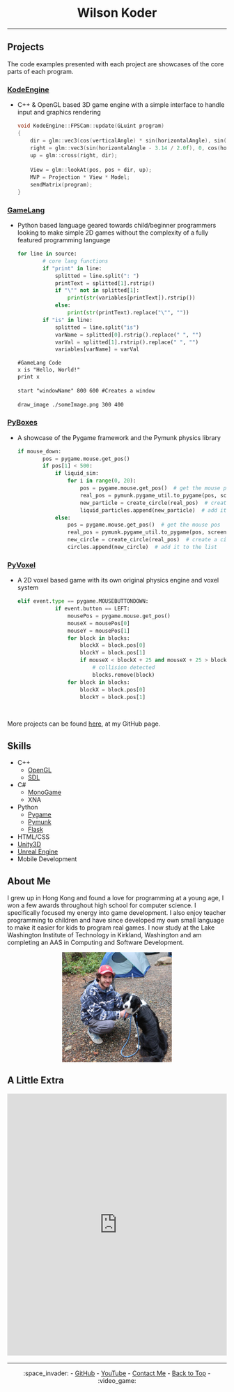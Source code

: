 <div style="text-align: center;"><h1>Wilson Koder</h1></div>

<hr>

## Projects

The code examples presented with each project are showcases of the core parts of each program.

### [KodeEngine](https://github.com/WilsonKoder/KodeEngine)

- C++ & OpenGL based 3D game engine with a simple interface to handle input and graphics rendering

  ```C++
  void KodeEngine::FPSCam::update(GLuint program)
  {
      dir = glm::vec3(cos(verticalAngle) * sin(horizontalAngle), sin(verticalAngle), cos(verticalAngle) * cos(horizontalAngle));
      right = glm::vec3(sin(horizontalAngle - 3.14 / 2.0f), 0, cos(horizontalAngle - 3.14f / 2.0f));
      up = glm::cross(right, dir);

      View = glm::lookAt(pos, pos + dir, up);
      MVP = Projection * View * Model;
      sendMatrix(program);
  }
  ```

### [GameLang](https://github.com/WilsonKoder/GameLang)

- Python based language geared towards child/beginner programmers looking to make simple 2D games without the complexity of a fully featured programming language

  ```python
  for line in source:
          # core lang functions
          if "print" in line:
              splitted = line.split(": ")
              printText = splitted[1].rstrip()
              if "\"" not in splitted[1]:
                  print(str(variables[printText]).rstrip())
              else:
                  print(str(printText).replace("\"", ""))
          if "is" in line:
              splitted = line.split("is")
              varName = splitted[0].rstrip().replace(" ", "")
              varVal = splitted[1].rstrip().replace(" ", "")
              variables[varName] = varVal
  ```

  ```GameLang
  #GameLang Code
  x is "Hello, World!"
  print x

  start "windowName" 800 600 #Creates a window

  draw_image ./someImage.png 300 400
  ```

### [PyBoxes](https://github.com/WilsonKoder/PyBoxes)

- A showcase of the Pygame framework and the Pymunk physics library

  ```python
  if mouse_down:
          pos = pygame.mouse.get_pos()
          if pos[1] < 500:
              if liquid_sim:
                  for i in range(0, 20):
                      pos = pygame.mouse.get_pos()  # get the mouse pos
                      real_pos = pymunk.pygame_util.to_pygame(pos, screen)
                      new_particle = create_circle(real_pos)  # create a circle object
                      liquid_particles.append(new_particle)  # add it to the list
              else:
                  pos = pygame.mouse.get_pos()  # get the mouse pos
                  real_pos = pymunk.pygame_util.to_pygame(pos, screen)
                  new_circle = create_circle(real_pos)  # create a circle object
                  circles.append(new_circle)  # add it to the list
  ```

### [PyVoxel](https://github.com/WilsonKoder/PyVoxel)

- A 2D voxel based game with its own original physics engine and voxel system

  ```python
  elif event.type == pygame.MOUSEBUTTONDOWN:
              if event.button == LEFT:
                  mousePos = pygame.mouse.get_pos()
                  mouseX = mousePos[0]
                  mouseY = mousePos[1]
                  for block in blocks:
                      blockX = block.pos[0]
                      blockY = block.pos[1]
                      if mouseX < blockX + 25 and mouseX + 25 > blockX and mouseY < blockY + 25 and mouseY + 25 > blockY:
                          # collision detected
                          blocks.remove(block)
                  for block in blocks:
                      blockX = block.pos[0]
                      blockY = block.pos[1]
  ```

  ​

More projects can be found [here](https://github.com/WilsonKoder), at my GitHub page.

## Skills

- C++ 
  - [OpenGL](https://www.opengl.org/)
  - [SDL](https://www.libsdl.org/)
- C#
  - [MonoGame](http://www.monogame.net/)
  - XNA
- Python
  - [Pygame](https://www.pygame.org/news)
  - [Pymunk](http://www.pymunk.org/en/latest/)
  - [Flask](http://flask.pocoo.org/)
- HTML/CSS
- [Unity3D](https://unity3d.com)
- [Unreal Engine](https://www.unrealengine.com)
- Mobile Development



## About Me

I grew up in Hong Kong and found a love for programming at a young age, I won a few awards throughout high school for computer science. I specifically focused my energy into game development. I also enjoy teacher programming to children and have since developed my own small language to make it easier for kids to program real games. I now study at the Lake Washington Institute of Technology in Kirkland, Washington and am completing an AAS in Computing and Software Development. 

<img src="me.jpg" width="50%" style="display: block; margin-left: auto; margin-right: auto; width: 50%;">

## A Little Extra

<iframe src="https://trinket.io/embed/pygame/1a6c6e83ec" width="100%" height="600" frameborder="0" marginwidth="0" marginheight="0" allowfullscreen></iframe>

----------------------------

<div style="text-align: center;">:space_invader: - <a href="https://github.com/WilsonKoder/">GitHub</a> - <a href="https://youtube.com/WilsonKoder">YouTube</a> - <a href="mailto:s-wilson.koder@lwtech.edu">Contact Me</a> - <a href="#top">Back to Top</a> - :video_game:</div>